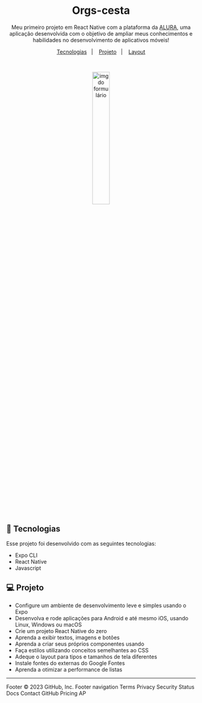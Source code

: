 <h1 align="center"> Orgs-cesta </h1>

<p align="center">
Meu primeiro projeto em React Native com a plataforma da <a href='https://cursos.alura.com.br/course/react-native-comecando-zero'>ALURA</a>, uma aplicação desenvolvida com o objetivo de ampliar meus conhecimentos e habilidades no desenvolvimento de aplicativos móveis!<br/>
</p>
 
<p align="center">
  <a href="#-tecnologias">Tecnologias</a>&nbsp;&nbsp;&nbsp;|&nbsp;&nbsp;&nbsp;
  <a href="#-projeto">Projeto</a>&nbsp;&nbsp;&nbsp;|&nbsp;&nbsp;&nbsp;
  <a href="#-layout">Layout</a>
</p>

<br>

<p align="center">
  <img alt="img do formulário" src="https://user-images.githubusercontent.com/83989537/219908946-00a66562-b0e1-48ea-90bc-90cce8c52ae2.gif" width="30%">
</p>

## 🚀 Tecnologias

Esse projeto foi desenvolvido com as seguintes tecnologias:

- Expo CLI
- React Native
- Javascript

## 💻 Projeto

- Configure um ambiente de desenvolvimento leve e simples usando o Expo
- Desenvolva e rode aplicações para Android e até mesmo iOS, usando Linux, Windows ou macOS
- Crie um projeto React Native do zero
- Aprenda a exibir textos, imagens e botões
- Aprenda a criar seus próprios componentes usando
- Faça estilos utilizando conceitos semelhantes ao CSS
- Adeque o layout para tipos e tamanhos de tela diferentes
- Instale fontes do externas do Google Fontes
- Aprenda a otimizar a performance de listas
---

Footer
© 2023 GitHub, Inc.
Footer navigation
Terms
Privacy
Security
Status
Docs
Contact GitHub
Pricing
AP
